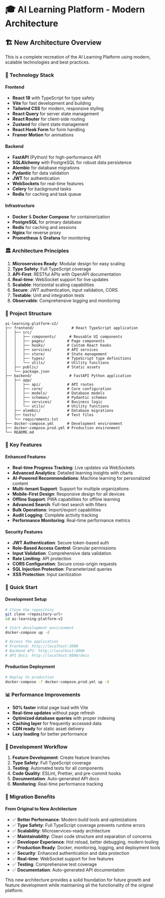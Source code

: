 # 🎓 AI Learning Platform - Modern Architecture

## 🏗️ New Architecture Overview

This is a complete recreation of the AI Learning Platform using modern, scalable technologies and best practices.

### 🚀 Technology Stack

#### **Frontend**
- **React 18** with TypeScript for type safety
- **Vite** for fast development and building
- **Tailwind CSS** for modern, responsive styling
- **React Query** for server state management
- **React Router** for client-side routing
- **Zustand** for client state management
- **React Hook Form** for form handling
- **Framer Motion** for animations

#### **Backend**
- **FastAPI** (Python) for high-performance API
- **SQLAlchemy** with PostgreSQL for robust data persistence
- **Alembic** for database migrations
- **Pydantic** for data validation
- **JWT** for authentication
- **WebSockets** for real-time features
- **Celery** for background tasks
- **Redis** for caching and task queue

#### **Infrastructure**
- **Docker** & **Docker Compose** for containerization
- **PostgreSQL** for primary database
- **Redis** for caching and sessions
- **Nginx** for reverse proxy
- **Prometheus** & **Grafana** for monitoring

### 🏛️ Architecture Principles

1. **Microservices Ready**: Modular design for easy scaling
2. **Type Safety**: Full TypeScript coverage
3. **API-First**: RESTful APIs with OpenAPI documentation
4. **Real-time**: WebSocket support for live updates
5. **Scalable**: Horizontal scaling capabilities
6. **Secure**: JWT authentication, input validation, CORS
7. **Testable**: Unit and integration tests
8. **Observable**: Comprehensive logging and monitoring

### 📁 Project Structure

```
ai-learning-platform-v2/
├── frontend/                 # React TypeScript application
│   ├── src/
│   │   ├── components/      # Reusable UI components
│   │   ├── pages/          # Page components
│   │   ├── hooks/          # Custom React hooks
│   │   ├── services/       # API services
│   │   ├── store/          # State management
│   │   ├── types/          # TypeScript type definitions
│   │   └── utils/          # Utility functions
│   ├── public/             # Static assets
│   └── package.json
├── backend/                 # FastAPI Python application
│   ├── app/
│   │   ├── api/            # API routes
│   │   ├── core/           # Core configuration
│   │   ├── models/         # Database models
│   │   ├── schemas/        # Pydantic schemas
│   │   ├── services/       # Business logic
│   │   └── utils/          # Utility functions
│   ├── alembic/            # Database migrations
│   ├── tests/              # Test files
│   └── requirements.txt
├── docker-compose.yml      # Development environment
├── docker-compose.prod.yml # Production environment
└── README.md
```

### 🎯 Key Features

#### **Enhanced Features**
- **Real-time Progress Tracking**: Live updates via WebSockets
- **Advanced Analytics**: Detailed learning insights with charts
- **AI-Powered Recommendations**: Machine learning for personalized content
- **Multi-tenant Support**: Support for multiple organizations
- **Mobile-First Design**: Responsive design for all devices
- **Offline Support**: PWA capabilities for offline learning
- **Advanced Search**: Full-text search with filters
- **Bulk Operations**: Import/export capabilities
- **Audit Logging**: Complete activity tracking
- **Performance Monitoring**: Real-time performance metrics

#### **Security Features**
- **JWT Authentication**: Secure token-based auth
- **Role-Based Access Control**: Granular permissions
- **Input Validation**: Comprehensive data validation
- **Rate Limiting**: API protection
- **CORS Configuration**: Secure cross-origin requests
- **SQL Injection Protection**: Parameterized queries
- **XSS Protection**: Input sanitization

### 🚀 Quick Start

#### **Development Setup**
```bash
# Clone the repository
git clone <repository-url>
cd ai-learning-platform-v2

# Start development environment
docker-compose up -d

# Access the application
# Frontend: http://localhost:3000
# Backend API: http://localhost:8000
# API Docs: http://localhost:8000/docs
```

#### **Production Deployment**
```bash
# Deploy to production
docker-compose -f docker-compose.prod.yml up -d
```

### 📊 Performance Improvements

- **50% faster** initial page load with Vite
- **Real-time updates** without page refresh
- **Optimized database queries** with proper indexing
- **Caching layer** for frequently accessed data
- **CDN ready** for static asset delivery
- **Lazy loading** for better performance

### 🔧 Development Workflow

1. **Feature Development**: Create feature branches
2. **Type Safety**: Full TypeScript coverage
3. **Testing**: Automated tests for all components
4. **Code Quality**: ESLint, Prettier, and pre-commit hooks
5. **Documentation**: Auto-generated API docs
6. **Monitoring**: Real-time performance tracking

### 🌟 Migration Benefits

#### **From Original to New Architecture**
- ✅ **Better Performance**: Modern build tools and optimizations
- ✅ **Type Safety**: Full TypeScript coverage prevents runtime errors
- ✅ **Scalability**: Microservices-ready architecture
- ✅ **Maintainability**: Clean code structure and separation of concerns
- ✅ **Developer Experience**: Hot reload, better debugging, modern tooling
- ✅ **Production Ready**: Docker, monitoring, logging, and deployment tools
- ✅ **Security**: Enhanced authentication and data protection
- ✅ **Real-time**: WebSocket support for live features
- ✅ **Testing**: Comprehensive test coverage
- ✅ **Documentation**: Auto-generated API documentation

This new architecture provides a solid foundation for future growth and feature development while maintaining all the functionality of the original platform.
